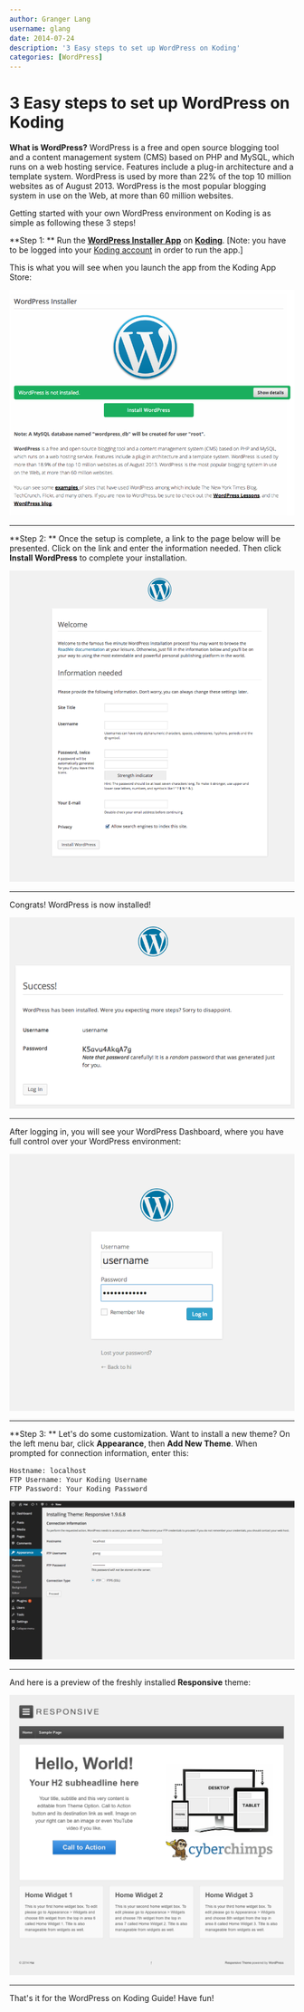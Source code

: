 ```yaml
---
author: Granger Lang
username: glang
date: 2014-07-24
description: '3 Easy steps to set up WordPress on Koding'
categories: [WordPress]
---
```


# 3 Easy steps to set up WordPress on Koding

**What is WordPress?** 
WordPress is a free and open source blogging tool and a content management system (CMS) based on PHP and MySQL, which runs on a web hosting service. Features include a plug-in architecture and a template system. WordPress is used by more than 22% of the top 10 million websites as of August 2013. WordPress is the most popular blogging system in use on the Web, at more than 60 million websites.

Getting started with your own WordPress environment on Koding is as simple as following these 3 steps!

**Step 1: **
Run the [**WordPress Installer App**](https://koding.com/Wordpress) on [**Koding**](https://koding.com). [Note: you have to be 
logged into your [Koding account](https://koding.com/Login) in order to run the app.]


This is what you will see when you launch the app from the Koding App Store:


![alt tag](wp1.png)
___

**Step 2: **
Once the setup is complete, a link to the page below will be presented. Click on the link and enter the information needed. Then click **Install WordPress** to complete your installation.


![alt tag](wp2.png)
___

Congrats! WordPress is now installed!


![alt tag](wp3.png)
___

After logging in, you will see your WordPress Dashboard, where you have full control over your WordPress environment:

![alt tag](wp4.png)
___

**Step 3: **
Let's do some customization. Want to install a new theme? On the left menu bar, click **Appearance**, then **Add New Theme**. When prompted for connection information, enter this: 

```
Hostname: localhost
FTP Username: Your Koding Username
FTP Password: Your Koding Password
```


![alt tag](wp5.png)

___

And here is a preview of the freshly installed **Responsive** theme: 



![alt tag](wp6.png)


___

That's it for the WordPress on Koding Guide! Have fun!